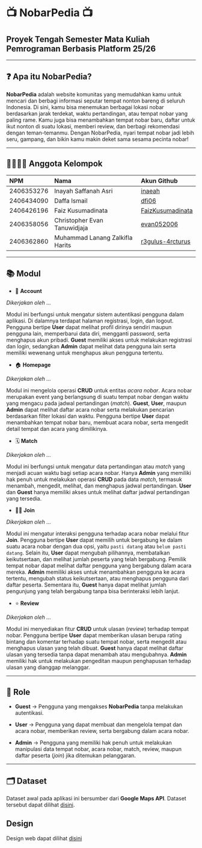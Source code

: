 # 📺 NobarPedia 📺
## Proyek Tengah Semester Mata Kuliah Pemrograman Berbasis Platform 25/26

---

## ❓ Apa itu NobarPedia?

**NobarPedia** adalah website komunitas yang memudahkan kamu untuk mencari dan berbagi informasi seputar tempat nonton bareng di seluruh Indonesia. Di sini, kamu bisa menemukan berbagai lokasi nobar berdasarkan jarak terdekat, waktu pertandingan, atau tempat nobar yang paling rame. Kamu juga bisa menambahkan tempat nobar baru, daftar untuk ikut nonton di suatu lokasi, memberi review, dan berbagi rekomendasi dengan teman-temanmu. Dengan NobarPedia, nyari tempat nobar jadi lebih seru, gampang, dan bikin kamu makin deket sama sesama pecinta nobar!

---

## 👨‍👨‍👦‍👦 Anggota Kelompok

| NPM | Nama | Akun Github |
| :-- | :--- | :---------- |
| 2406353276 | Inayah Saffanah Asri | [inaeah](https://github.com/Inaeah) |
| 2406434090 | Daffa Ismail | [dfi06](https://github.com/dfi06) |
| 2406426196 | Faiz Kusumadinata | [FaizKusumadinata](https://github.com/FaizKusumadinata) |
| 2406358056 | Christopher Evan Tanuwidjaja | [evan052006](https://github.com/evan052006) |
| 2406362860 | Muhammad Lanang Zalkifla Harits | [r3gulus-4rcturus](https://github.com/r3gulus-4rcturus) |

---

## 📚 Modul

+ 🔐 **Account**

*Dikerjakan oleh ...* 

Modul ini berfungsi untuk mengatur sistem autentikasi pengguna dalam aplikasi. Di dalamnya terdapat halaman registrasi, login, dan logout. Pengguna bertipe **User** dapat melihat profil dirinya sendiri maupun pengguna lain, memperbarui data diri, mengganti password, serta menghapus akun pribadi. **Guest** memiliki akses untuk melakukan registrasi dan login, sedangkan **Admin** dapat melihat data pengguna lain serta memiliki wewenang untuk menghapus akun pengguna tertentu.  


+ 🏠 **Homepage**

*Dikerjakan oleh ...*

Modul ini mengelola operasi **CRUD** untuk entitas *acara nobar*. Acara nobar merupakan event yang berlangsung di suatu tempat nobar dengan waktu yang mengacu pada jadwal pertandingan (*match*). **Guest**, **User**, maupun **Admin** dapat melihat daftar acara nobar serta melakukan pencarian berdasarkan filter lokasi dan waktu. Pengguna bertipe **User** dapat menambahkan tempat nobar baru, membuat acara nobar, serta mengedit detail tempat dan acara yang dimilikinya.  

+ 🗓️ **Match**

*Dikerjakan oleh ...*

Modul ini berfungsi untuk mengatur data pertandingan atau *match* yang menjadi acuan waktu bagi setiap acara nobar. Hanya **Admin** yang memiliki hak penuh untuk melakukan operasi **CRUD** pada data *match*, termasuk menambah, mengedit, melihat, dan menghapus jadwal pertandingan. **User** dan **Guest** hanya memiliki akses untuk melihat daftar jadwal pertandingan yang tersedia.  

+ 🙋‍♂️ **Join**

*Dikerjakan oleh ...*

Modul ini mengatur interaksi pengguna terhadap acara nobar melalui fitur **Join**. Pengguna bertipe **User** dapat memilih untuk bergabung ke dalam suatu acara nobar dengan dua opsi, yaitu ```pasti datang``` atau ```belum pasti datang```. Selain itu, **User** dapat mengubah pilihannya, membatalkan keikutsertaan, dan melihat jumlah peserta yang telah bergabung. Pemilik tempat nobar dapat melihat daftar pengguna yang bergabung dalam acara mereka. **Admin** memiliki akses untuk menambahkan pengguna ke acara tertentu, mengubah status keikutsertaan, atau menghapus pengguna dari daftar peserta. Sementara itu, **Guest** hanya dapat melihat jumlah pengunjung yang telah bergabung tanpa bisa berinteraksi lebih lanjut.  

+ ⭐ **Review**

*Dikerjakan oleh ...*

Modul ini menyediakan fitur **CRUD** untuk ulasan (*review*) terhadap tempat nobar. Pengguna bertipe **User** dapat memberikan ulasan berupa rating bintang dan komentar terhadap suatu tempat nobar, serta mengedit atau menghapus ulasan yang telah dibuat. **Guest** hanya dapat melihat daftar ulasan yang tersedia tanpa dapat menambah atau mengubahnya. **Admin** memiliki hak untuk melakukan pengeditan maupun penghapusan terhadap ulasan yang dianggap melanggar.  

---

## 🪪 Role

* **Guest** → Pengguna yang mengakses **NobarPedia** tanpa melakukan autentikasi.  

* **User** → Pengguna yang dapat membuat dan mengelola tempat dan acara nobar, memberikan review, serta bergabung dalam acara nobar.  

* **Admin** → Pengguna yang memiliki hak penuh untuk melakukan manipulasi data tempat nobar, acara nobar, match, review, maupun daftar peserta (*join*) jika ditemukan pelanggaran.  

---

## 🗂️ Dataset

Dataset awal pada aplikasi ini bersumber dari **Google Maps API**.
Dataset tersebut dapat dilihat [disini]().

## Design
Design web dapat dilihat [disini](https://www.figma.com/design/Rrkw3y34LQvzZG2eX4y9qv/NobarPedia?node-id=1-4&t=pk6UbIUrCsmu7ZqR-1)

